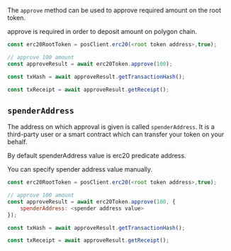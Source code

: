 The `approve` method can be used to approve required amount on the root token.

approve is required in order to deposit amount on polygon chain.

```js
const erc20RootToken = posClient.erc20(<root token address>,true);

// approve 100 amount
const approveResult = await erc20Token.approve(100);

const txHash = await approveResult.getTransactionHash();

const txReceipt = await approveResult.getReceipt();

```

## `spenderAddress`

The address on which approval is given is called `spenderAddress`. It is a third-party user or a smart contract which can transfer your token on your behalf.

By default spenderAddress value is erc20 predicate address.

You can specify spender address value manually.

```js
const erc20RootToken = posClient.erc20(<root token address>,true);

// approve 100 amount
const approveResult = await erc20Token.approve(100, {
    spenderAddress: <spender address value>
});

const txHash = await approveResult.getTransactionHash();

const txReceipt = await approveResult.getReceipt();

```
